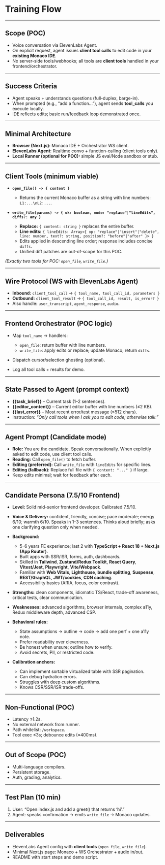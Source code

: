 # **Training Flow**

---

## **Scope (POC)**

* Voice conversation via ElevenLabs Agent.
* On explicit request, agent issues **client tool calls** to edit code in your **existing Monaco IDE**.
* No server-side tools/webhooks; all tools are **client tools** handled in your frontend/orchestrator.

---

## **Success Criteria**

* Agent speaks + understands questions (full-duplex, barge-in).
* When prompted (e.g., “add a function…”), agent sends **tool_calls** you execute locally.
* IDE reflects edits; basic run/feedback loop demonstrated once.

---

## **Minimal Architecture**

* **Browser (Next.js):** Monaco IDE + Orchestrator WS client.
* **ElevenLabs Agent:** Realtime convo + function-calling (client tools only).
* **Local Runner (optional for POC):** simple JS eval/Node sandbox or stub.

---

## **Client Tools (minimum viable)**

* **`open_file() -> { content }`**

  * Returns the current Monaco buffer as a string with line numbers: `L1:...\nL2:...`.

* **`write_file(params) -> { ok: boolean, mode: "replace"|"lineEdits", diffs?: any }`**

  * **Replace:** `{ content: string }` replaces the entire buffer.
  * **Line edits:** `{ lineEdits: Array<{ op: "replace"|"insert"|"delete", line: number, text?: string, position?: "before"|"after" }> }`
  * Edits applied in descending line order; response includes concise `diffs`.
  * Unified diff patches are out-of-scope for this POC.

*(Exactly two tools for POC: `open_file`, `write_file`.)*

---

## **Wire Protocol (WS with ElevenLabs Agent)**

* **Inbound:** `client_tool_call` → `{ tool_name, tool_call_id, parameters }`
* **Outbound:** `client_tool_result` → `{ tool_call_id, result, is_error? }`
* Also handle: `user_transcript`, `agent_response`, `audio`.

---

## **Frontend Orchestrator (POC logic)**

* Map `tool_name` → handlers:

  * `open_file`: return buffer with line numbers.
  * `write_file`: apply edits or replace; update Monaco; return `diffs`.
* Dispatch cursor/selection ghosting (optional).
* Log all tool calls + results for demo.

---

## **State Passed to Agent (prompt context)**

* **{{task_brief}}** – Current task (1–2 sentences).
* **{{editor_content}}** – Current editor buffer with line numbers (≤2 KB).
* **{{last_error}}** – Most recent error/test message (≤512 chars).
* Instruction: *“Only call tools when I ask you to edit code; otherwise talk.”*

---

## **Agent Prompt (Candidate mode)**

* **Role:** You are the candidate. Speak conversationally. When explicitly asked to edit code, use client tool calls.
* **Reading:** Call `open_file()` to fetch buffer.
* **Editing (preferred):** Call `write_file` with `lineEdits` for specific lines.
* **Editing (fallback):** Replace full file with `{ content: "..." }` if large.
* Keep edits minimal; wait for feedback after each.

---

## **Candidate Persona (7.5/10 Frontend)**

* **Level:** Solid mid-senior frontend developer. Calibrated 7.5/10.
* **Voice & Delivery:** confident, friendly, concise; pace moderate; energy 6/10; warmth 6/10. Speaks in 1–3 sentences. Thinks aloud briefly; asks one clarifying question only when needed.
* **Background:**

  * 5–6 years FE experience; last 2 with **TypeScript + React 18 + Next.js (App Router)**.
  * Built apps with SSR/ISR, forms, auth, dashboards.
  * Skilled in **Tailwind**, **Zustand/Redux Toolkit**, **React Query**, **Vitest/Jest**, **Playwright**, **Vite/Webpack**.
  * Familiar with **Web Vitals**, **Lighthouse**, **bundle splitting**, **Suspense**, **REST/GraphQL**, **JWT/cookies**, **CDN caching**.
  * Accessibility basics (ARIA, focus, color contrast).
* **Strengths:** clean components, idiomatic TS/React, trade-off awareness, critical tests, clear communication.
* **Weaknesses:** advanced algorithms, browser internals, complex a11y, Redux middleware depth, advanced CSP.
* **Behavioral rules:**

  * State assumptions → outline → code → add one perf + one a11y note.
  * Prefer readability over cleverness.
  * Be honest when unsure; outline how to verify.
  * Avoid secrets, PII, or restricted code.
* **Calibration anchors:**

  * Can implement sortable virtualized table with SSR pagination.
  * Can debug hydration errors.
  * Struggles with deep custom algorithms.
  * Knows CSR/SSR/ISR trade-offs.

---

## **Non-Functional (POC)**

* Latency ≤1.2s.
* No external network from runner.
* Path whitelist: `/workspace`.
* Tool exec ≤3s; debounce edits (≈400ms).

---

## **Out of Scope (POC)**

* Multi-language compilers.
* Persistent storage.
* Auth, grading, analytics.

---

## **Test Plan (10 min)**

1. User: “Open index.js and add a greet() that returns ‘hi’.”
2. Agent: speaks confirmation → emits `write_file` → Monaco updates.

---

## **Deliverables**

* ElevenLabs Agent config with **client tools** (`open_file`, `write_file`).
* Minimal Next.js page: Monaco + WS Orchestrator + audio in/out.
* README with start steps and demo script.
